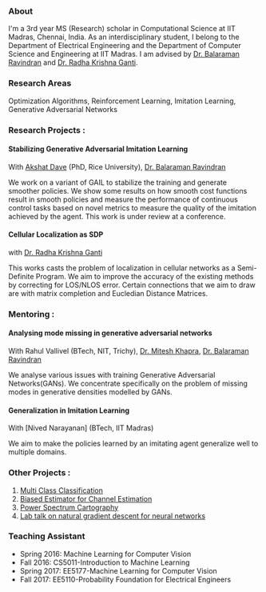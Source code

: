 ### About

I'm a 3rd year MS (Research) scholar in Computational Science at IIT Madras, Chennai, India. As an interdisciplinary student, I belong to the Department of Electrical Engineering and the Department of Computer Science and Engineering at IIT Madras. I am advised by [Dr. Balaraman Ravindran](http://www.cse.iitm.ac.in/~ravi/) and [Dr. Radha Krishna Ganti](http://www.ee.iitm.ac.in/~rganti/). 

### Research Areas

Optimization Algorithms, Reinforcement Learning, Imitation Learning, Generative Adversarial Networks  

### Research Projects :
#### Stabilizing Generative Adversarial Imitation Learning
With [Akshat Dave](https://adaveiitm.github.io/) (PhD, Rice University), [Dr. Balaraman Ravindran](http://www.cse.iitm.ac.in/~ravi/)

We work on a variant of GAIL to stabilize the training and generate smoother policies. We show some results on how smooth cost functions result in smooth policies and measure the performance of continuous control tasks based on novel metrics to measure the quality of the imitation achieved by the agent. This work is under review at a conference.

#### Cellular Localization as SDP
with [Dr. Radha Krishna Ganti](http://www.ee.iitm.ac.in/~rganti/)

This works casts the problem of localization in cellular networks as a Semi-Definite Program. We aim to improve the accuracy of the existing methods by correcting for LOS/NLOS error. Certain connections that we aim to draw are with matrix completion and Eucledian Distance Matrices. 

### Mentoring :
#### Analysing mode missing in generative adversarial networks
With Rahul Vallivel (BTech, NIT, Trichy), [Dr. Mitesh Khapra](https://www.cse.iitm.ac.in/~miteshk/), [Dr. Balaraman Ravindran](http://www.cse.iitm.ac.in/~ravi/)

We analyse various issues with training Generative Adversarial Networks(GANs). We concentrate specifically on the problem of missing modes in generative densities modelled by GANs.

#### Generalization in Imitation Learning
With [Nived Narayanan] (BTech, IIT Madras)

We aim to make the policies learned by an imitating agent generalize well to multiple domains. 

### Other Projects :
1. [Multi Class Classification](https://sapanachaudhary.github.io/Multi-Class-Classification/)
2. [Biased Estimator for Channel Estimation](https://sapanachaudhary.github.io/Biased-Estimation-for-Channel-Estimation/)
3. [Power Spectrum Cartography](https://sapanachaudhary.github.io/Power-Spectrum-Cartography/)
4. [Lab talk on natural gradient descent for neural networks](https://sapanachaudhary.github.io/On-Natural-Gradients/)


### Teaching Assistant 
* Spring 2016: Machine Learning for Computer Vision
* Fall 2016: CS5011-Introduction to Machine Learning
* Spring 2017: EE5177-Machine Learning for Computer Vision
* Fall 2017: EE5110-Probability Foundation for Electrical Engineers
